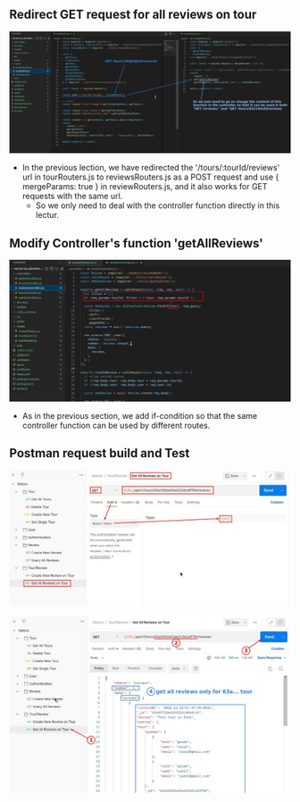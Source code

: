 ## **Redirect GET request for all reviews on tour**

![Alt follow next concept](pic/01.jpg)

- In the previous lection, we have redirected the '/tours/:tourId/reviews' url in tourRouters.js to reviewsRouters.js as a POST request and use { mergeParams: true } in reviewRouters.js, and it also works for GET requests with the same url.
  - So we only need to deal with the controller function directly in this lectur.

## **Modify Controller's function 'getAllReviews'**

![Alt modify controller function 'getAllRevies'](pic/02.jpg)

- As in the previous section, we add if-condition so that the same controller function can be used by different routes.

## **Postman request build and Test**

![Alt create new request on Postman](pic/03.jpg)

![Alt test](pic/04.jpg)
